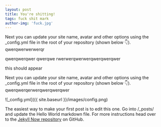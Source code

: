 ```yaml
---
layout: post
title: You're shitting!
tags: fuck shit mark
author-img: 'fuck.jpg'
---
```


Next you can update your site name, avatar and other options using the _config.yml file in the root of your repository (shown below :point_down:).
qwerqwerwerwerqr

qwerqwerqwer
qwerqwe
rwerwerqwerwerqwerqwerqwer

this should appear


Next you can update your site name, avatar and other options using the _config.yml file in the root of your repository (shown below :point_down:).
qwerqwerqerwerqwerqwerqwer

![_config.yml]({{ site.baseurl }}/images/config.png)

The easiest way to make your first post is to edit this one. Go into /_posts/ and update the Hello World markdown file. For more instructions head over to the [Jekyll Now repository](https://github.com/barryclark/jekyll-now) on GitHub.